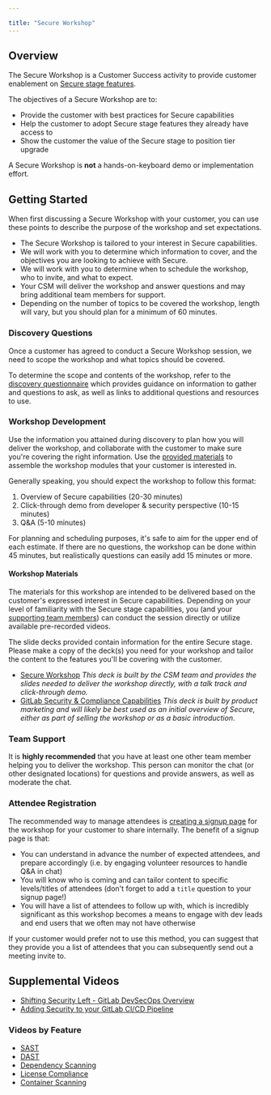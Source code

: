 ```yaml
---

title: "Secure Workshop"
---
```








## Overview

The Secure Workshop is a Customer Success activity to provide customer enablement on [Secure stage features](https://about.gitlab.com/stages-devops-lifecycle/secure/).

The objectives of a Secure Workshop are to:

- Provide the customer with best practices for Secure capabilities
- Help the customer to adopt Secure stage features they already have access to
- Show the customer the value of the Secure stage to position tier upgrade

A Secure Workshop is **not** a hands-on-keyboard demo or implementation effort.

## Getting Started

When first discussing a Secure Workshop with your customer, you can use these points to describe the purpose of the workshop and set expectations.

- The Secure Workshop is tailored to your interest in Secure capabilities.
- We will work with you to determine which information to cover, and the objectives you are looking to achieve with Secure.
- We will work with you to determine when to schedule the workshop, who to invite, and what to expect.
- Your CSM will deliver the workshop and answer questions and may bring additional team members for support.
- Depending on the number of topics to be covered the workshop, length will vary, but you should plan for a minimum of 60 minutes.

### Discovery Questions

Once a customer has agreed to conduct a Secure Workshop session, we need to scope the workshop and what topics should be covered.

To determine the scope and contents of the workshop, refer to the [discovery questionnaire](questionnaire/) which provides guidance on information to gather and questions to ask, as well as links to additional questions and resources to use.

### Workshop Development

Use the information you attained during discovery to plan how you will deliver the workshop, and collaborate with the customer to make sure you're covering the right information. Use the [provided materials](#workshop-materials) to assemble the workshop modules that your customer is interested in.

Generally speaking, you should expect the workshop to follow this format:

1. Overview of Secure capabilities (20-30 minutes)
1. Click-through demo from developer & security perspective (10-15 minutes)
1. Q&A (5-10 minutes)

For planning and scheduling purposes, it's safe to aim for the upper end of each estimate. If there are no questions, the workshop can be done within 45 minutes, but realistically questions can easily add 15 minutes or more.

#### Workshop Materials

The materials for this workshop are intended to be delivered based on the customer's expressed interest in Secure capabilities. Depending on your level of familiarity with the Secure stage capabilities, you (and your [supporting team members](#team-support)) can conduct the session directly or utilize available pre-recorded videos.

The slide decks provided contain information for the entire Secure stage. Please make a copy of the deck(s) you need for your workshop and tailor the content to the features you'll be covering with the customer.

- [Secure Workshop](https://docs.google.com/presentation/d/1lot1zN4p4dBUcnRNnsxQ-nj0f_NLhkk1vS7LUnRkXA0/edit#slide=id.g600299cddc_0_0) *This deck is built by the CSM team and provides the slides needed to deliver the workshop directly, with a talk track and click-through demo.*
- [GitLab Security & Compliance Capabilities](https://docs.google.com/presentation/d/1WHTyUDOMuSVK9uK7hhSIQ_JbeUbo7k5AW3D6WwBReOg/edit?usp=sharing) *This deck is built by product marketing and will likely be best used as an initial overview of Secure, either as part of selling the workshop or as a basic introduction*.

### Team Support

It is **highly recommended** that you have at least one other team member helping you to deliver the workshop. This person can monitor the chat (or other designated locations) for questions and provide answers, as well as moderate the chat.

### Attendee Registration

The recommended way to manage attendees is [creating a signup page](https://support.zoom.us/hc/en-us/articles/211579443-Setting-up-registration-for-a-meeting) for the workshop for your customer to share internally. The benefit of a signup page is that:
  - You can understand in advance the number of expected attendees, and prepare accordingly (i.e. by engaging volunteer resources to handle Q&A in chat)
  - You will know who is coming and can tailor content to specific levels/titles of attendees (don't forget to add a `title` question to your signup page!)
  - You will have a list of attendees to follow up with, which is incredibly significant as this workshop becomes a means to engage with dev leads and end users that we often may not have otherwise

If your customer would prefer not to use this method, you can suggest that they provide you a list of attendees that you can subsequently send out a meeting invite to.

## Supplemental Videos

- [Shifting Security Left - GitLab DevSecOps Overview](https://www.youtube.com/watch?v=XnYstHObqlA)
- [Adding Security to your GitLab CI/CD Pipeline](https://www.youtube.com/watch?v=Fd5DhebtScg)

### Videos by Feature

- [SAST](https://www.youtube.com/watch?v=8sOjvlkl8QY)
- [DAST](https://www.youtube.com/watch?v=9tIrrByOum4)
- [Dependency Scanning](https://www.youtube.com/watch?v=39RvTMLDszc)
- [License Compliance](https://www.youtube.com/watch?v=42f9LiP5J_4)
- [Container Scanning](https://www.youtube.com/watch?v=wIcaSerMfFQ)
